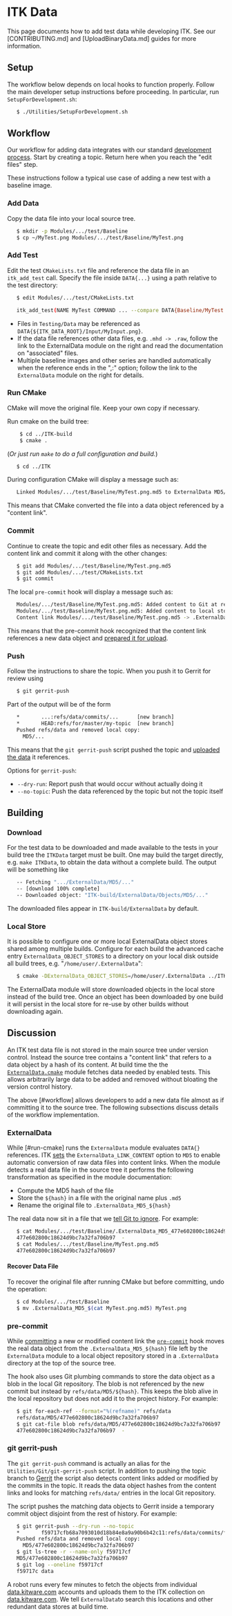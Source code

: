 ITK Data
========

This page documents how to add test data while developing ITK. See our
[CONTRIBUTING.md] and [UploadBinaryData.md] guides for more information.

Setup
-----

The workflow below depends on local hooks to function properly. Follow the main
developer setup instructions before proceeding. In particular, run
`SetupForDevelopment.sh`:

```sh
   $ ./Utilities/SetupForDevelopment.sh
```

Workflow
--------

Our workflow for adding data integrates with our standard
[development process](CONTRIBUTING.md). Start by creating a topic. Return here
when you reach the "edit files" step.

These instructions follow a typical use case of adding a new test with a
baseline image.

### Add Data

Copy the data file into your local source tree.

```sh
   $ mkdir -p Modules/.../test/Baseline
   $ cp ~/MyTest.png Modules/.../test/Baseline/MyTest.png
```

### Add Test

Edit the test `CMakeLists.txt` file and reference the data file in an
`itk_add_test` call. Specify the file inside `DATA{...}` using a path relative
to the test directory:

```sh
   $ edit Modules/.../test/CMakeLists.txt

   itk_add_test(NAME MyTest COMMAND ... --compare DATA{Baseline/MyTest.png,:} ...)
```

  * Files in `Testing/Data` may be referenced as
    `DATA{${ITK_DATA_ROOT}/Input/MyInput.png}`.
  * If the data file references other data files, e.g. `.mhd -> .raw`, follow the
    link to the ExternalData module on the right and read the documentation on
    "associated" files.
  * Multiple baseline images and other series are handled automatically when the
    reference ends in the ",:" option; follow the link to the `ExternalData`
    module on the right for details.

### Run CMake

CMake will move the original file. Keep your own copy if necessary.

Run cmake on the build tree:

```sh
    $ cd ../ITK-build
    $ cmake .
```
(*Or just run `make` to do a full configuration and build.*)

```sh
   $ cd ../ITK
```

During configuration CMake will display a message such as:

```sh
   Linked Modules/.../test/Baseline/MyTest.png.md5 to ExternalData MD5/...
```

This means that CMake converted the file into a data object referenced by a
"content link".


### Commit

Continue to create the topic and edit other files as necessary. Add the content
link and commit it along with the other changes:

```sh
   $ git add Modules/.../test/Baseline/MyTest.png.md5
   $ git add Modules/.../test/CMakeLists.txt
   $ git commit
```

The local `pre-commit` hook will display a message such as:

```sh
   Modules/.../test/Baseline/MyTest.png.md5: Added content to Git at refs/data/MD5/...
   Modules/.../test/Baseline/MyTest.png.md5: Added content to local store at .ExternalData/MD5/...
   Content link Modules/.../test/Baseline/MyTest.png.md5 -> .ExternalData/MD5/...
```

This means that the pre-commit hook recognized that the content link references
a new data object and [prepared it for upload](#pre-commit).

### Push

Follow the instructions to share the topic. When you push it to Gerrit for review using

```sh
   $ git gerrit-push
```

Part of the output will be of the form

```sh
   *       ...:refs/data/commits/...      [new branch]
   *       HEAD:refs/for/master/my-topic  [new branch]
   Pushed refs/data and removed local copy:
     MD5/...
```

This means that the `git gerrit-push` script pushed the topic and
[uploaded the data](#git-gerrit-push) it references.

Options for `gerrit-push`:

  * `--dry-run`: Report push that would occur without actually doing it
  * `--no-topic`: Push the data referenced by the topic but not the topic itself

Building
--------

### Download

For the test data to be downloaded and made available to the tests in your
build tree the `ITKData` target must be built. One may build the target
directly, e.g. `make ITKData`, to obtain the data without a complete build.
The output will be something like

```sh
   -- Fetching ".../ExternalData/MD5/..."
   -- [download 100% complete]
   -- Downloaded object: "ITK-build/ExternalData/Objects/MD5/..."
```

The downloaded files appear in `ITK-build/ExternalData` by default.

### Local Store

It is possible to configure one or more local ExternalData object stores shared
among multiple builds. Configure for each build the advanced cache entry
`ExternalData_OBJECT_STORES` to a directory on your local disk outside all
build trees, e.g. "`/home/user/.ExternalData`":

```sh
   $ cmake -DExternalData_OBJECT_STORES=/home/user/.ExternalData ../ITK
```

The ExternalData module will store downloaded objects in the local store
instead of the build tree. Once an object has been downloaded by one build it
will persist in the local store for re-use by other builds without downloading
again.

Discussion
----------

An ITK test data file is not stored in the main source tree under version
control. Instead the source tree contains a "content link" that refers to a
data object by a hash of its content. At build time the the
[`ExternalData.cmake`](https://github.com/InsightSoftwareConsortium/ITK/blob/master/CMake/ExternalData.cmake)
module fetches data needed by enabled tests. This allows arbitrarily large data
to be added and removed without bloating the version control history.

The above [#workflow] allows developers to add a new data file almost as if
committing it to the source tree. The following subsections discuss details of
the workflow implementation.

### ExternalData

While [#run-cmake] runs the `ExternalData` module evaluates `DATA{}`
references. ITK
[sets](https://github.com/InsightSoftwareConsortium/ITK/blob/master/CMake/ExternalData.cmake)
the `ExternalData_LINK_CONTENT` option to `MD5` to enable
automatic conversion of raw data files into content links. When the module
detects a real data file in the source tree it performs the following
transformation as specified in the module documentation:

  * Compute the MD5 hash of the file
  * Store the `${hash}` in a file with the original name plus `.md5`
  * Rename the original file to `.ExternalData_MD5_${hash}`

The real data now sit in a file that we
[tell Git to ignore](https://github.com/InsightSoftwareConsortium/ITK/blob/master/.gitignore).
For example:

```sh
   $ cat Modules/.../test/Baseline/.ExternalData_MD5_477e602800c18624d9bc7a32fa706b97 |md5sum
   477e602800c18624d9bc7a32fa706b97  -
   $ cat Modules/.../test/Baseline/MyTest.png.md5
   477e602800c18624d9bc7a32fa706b97
```

#### Recover Data File

To recover the original file after running CMake but before committing, undo
the operation:

```sh
   $ cd Modules/.../test/Baseline
   $ mv .ExternalData_MD5_$(cat MyTest.png.md5) MyTest.png
```

### pre-commit

While [committing](#commit) a new or modified content link the
[`pre-commit`](https://github.com/InsightSoftwareConsortium/ITK/blob/master/Utilities/Hooks/pre-commit)
hook moves the real data object from the `.ExternalData_MD5_${hash}` file left
by the `ExternalData` module to a local object repository stored in a
`.ExternalData` directory at the top of the source tree.

The hook also uses Git plumbing commands to store the data object as a blob in
the local Git repository. The blob is not referenced by the new commit but
instead by `refs/data/MD5/${hash}`. This keeps the blob alive in the local
repository but does not add it to the project history. For example:

```sh
   $ git for-each-ref --format="%(refname)" refs/data
   refs/data/MD5/477e602800c18624d9bc7a32fa706b97
   $ git cat-file blob refs/data/MD5/477e602800c18624d9bc7a32fa706b97 | md5sum
   477e602800c18624d9bc7a32fa706b97  -
```

### git gerrit-push

The `git gerrit-push` command is actually an alias for the
`Utilities/Git/git-gerrit-push` script. In addition to pushing the topic branch
to [Gerrit] the script also detects content links added or modified by the
commits in the topic. It reads the data object hashes from the content links
and looks for matching `refs/data/` entries in the local Git repository.

The script pushes the matching data objects to Gerrit inside a temporary commit object disjoint from the rest of history. For example:

```sh
   $ git gerrit-push --dry-run --no-topic
   *       f59717cfb68a7093010d18b84e8a9a90b6b42c11:refs/data/commits/f59717cfb68a7093010d18b84e8a9a90b6b42c11     [new branch]
   Pushed refs/data and removed local copy:
     MD5/477e602800c18624d9bc7a32fa706b97
   $ git ls-tree -r --name-only f59717cf
   MD5/477e602800c18624d9bc7a32fa706b97
   $ git log --oneline f59717cf
   f59717c data
```

A robot runs every few minutes to fetch the objects from individual
[data.kitware.com] accounts and uploads them to the ITK collection on
[data.kitware.com]. We tell `ExternalData`to search this locations and other
redundant data stores at build time.



[data.kitware.com]: https://data.kitware.com/
[Gerrit]: http://review.source.kitware.com/p/ITK
